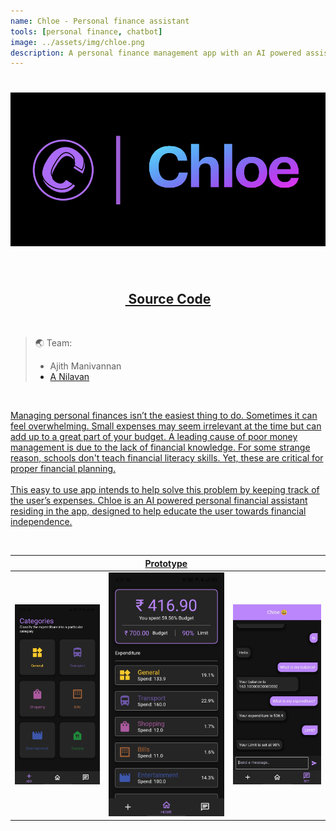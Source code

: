 ```yaml
---
name: Chloe - Personal finance assistant
tools: [personal finance, chatbot]
image: ../assets/img/chloe.png
description: A personal finance management app with an AI powered assistant designed to help educate the user towards financial independence.
---
```


<h1 align="center">
<img src="../assets/img/chloe.png"/>
</h1><br>

<h2 align="center">
<a href="https://github.com/ajith-m-doodlebug/Chloe" class="btn btn-outline-primary lg" target="_blank"><i class='fab fa-github'></i>&nbsp;Source Code</a>
</h2>
<br>

> 🌏 Team:
>
> - Ajith Manivannan <a class='fab fa-linkedin' data-toggle='tooltip' data-placement='bottom' data-delay='250' href='https://www.linkedin.com/in/ajith-m-doodlebug/'>
> - A Nilavan

<br>
<p>
Managing personal finances isn’t the easiest thing to do. Sometimes it can feel overwhelming. Small expenses may seem irrelevant at the time but can add up to a great part of your budget. A leading cause of poor money management is due to the lack of financial knowledge. For some strange reason, schools don't teach financial literacy skills. Yet, these are critical for proper financial planning.
<br><br>
This easy to use app intends to help solve this problem by keeping track of the user’s expenses. Chloe is an AI powered personal financial assistant residing in the app, designed to help educate the user towards financial independence.

</p>
<br>

|                                                                                               |                                           Prototype                                           |                                                                                               |
| :-------------------------------------------------------------------------------------------: | :-------------------------------------------------------------------------------------------: | :-------------------------------------------------------------------------------------------: |
| ![screen1](https://raw.githubusercontent.com/ajith-m-doodlebug/Chloe/main/assets/screen1.jpg) | ![screen2](https://raw.githubusercontent.com/ajith-m-doodlebug/Chloe/main/assets/screen2.jpg) | ![screen3](https://raw.githubusercontent.com/ajith-m-doodlebug/Chloe/main/assets/screen3.jpg) |
